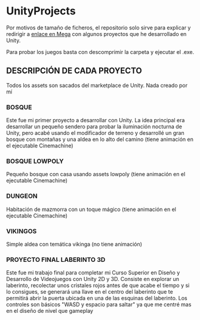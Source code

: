 # UnityProjects
Por motivos de tamaño de ficheros, el repositorio solo sirve para explicar y redirigir a <a href="https://mega.nz/folder/6UdRHDjL#0rl830sRDv31AES7YSlgpQ" target="_blank">enlace en Mega</a> con algunos proyectos que he desarrollado en Unity.



Para probar los juegos basta con descomprimir la carpeta y ejecutar el .exe.

## DESCRIPCIÓN DE CADA PROYECTO
Todos los assets son sacados del marketplace de Unity. Nada creado por mí

### BOSQUE
Este fue mi primer proyecto a desarrollar con Unity. La idea principal era desarrollar un pequeño sendero para probar la iluminación nocturna de Unity, pero acabé usando el modificador de terreno y desarrollé un gran bosque con montañas y una aldea en lo alto del camino (tiene animación en el ejecutable Cinemachine)

### BOSQUE LOWPOLY
Pequeño bosque con casa usando assets lowpoly (tiene animación en el ejecutable Cinemachine)

### DUNGEON
Habitación de mazmorra con un toque mágico (tiene animación en el ejecutable Cinemachine)

### VIKINGOS
Simple aldea con temática vikinga (no tiene animación)

### PROYECTO FINAL LABERINTO 3D
Este fue mi trabajo final para completar mi Curso Superior en Diseño y Desarrollo de Videojuegos con Unity 2D y 3D. Consiste en explorar un laberinto, recolectar unos cristales rojos antes de que acabe el tiempo y si lo consigues, se generará una llave en el centro del laberinto que te permitirá abrir la puerta ubicada en una de las esquinas del laberinto. Los controles son básicos "WASD y espacio para saltar" ya que me centré mas en el diseño de nivel que gameplay

